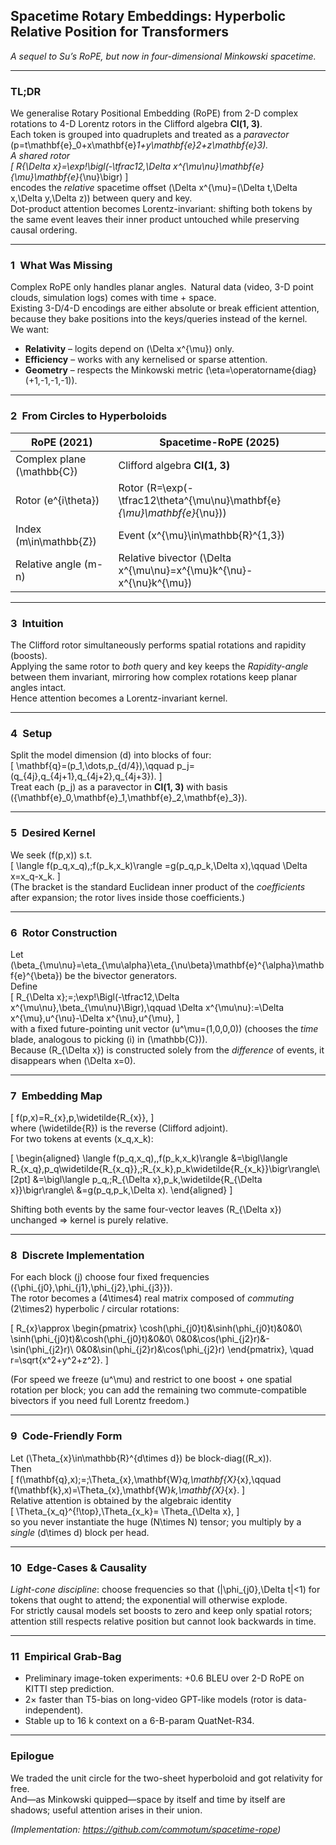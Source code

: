 ## Spacetime Rotary Embeddings: Hyperbolic Relative Position for Transformers  
*A sequel to Su’s RoPE, but now in four-dimensional Minkowski spacetime.*

---

### TL;DR  
We generalise Rotary Positional Embedding (RoPE) from 2-D complex rotations to 4-D Lorentz rotors in the Clifford algebra **Cl(1, 3)**.  
Each token is grouped into quadruplets and treated as a *paravector* \(p=t\mathbf{e}_0+x\mathbf{e}_1+y\mathbf{e}_2+z\mathbf{e}_3\).  
A shared rotor  
\[
R_{\Delta x}=\exp\!\bigl(-\tfrac12\,\Delta x^{\mu\nu}\mathbf{e}_{\mu}\mathbf{e}_{\nu}\bigr)
\]  
encodes the *relative* spacetime offset \(\Delta x^{\mu}=(\Delta t,\Delta x,\Delta y,\Delta z)\) between query and key.  
Dot-product attention becomes Lorentz-invariant: shifting both tokens by the same event leaves their inner product untouched while preserving causal ordering.

---

### 1 What Was Missing  
Complex RoPE only handles planar angles. Natural data (video, 3-D point clouds, simulation logs) comes with time + space.  
Existing 3-D/4-D encodings are either absolute or break efficient attention, because they bake positions into the keys/queries instead of the kernel.  
We want:

* **Relativity** – logits depend on \(\Delta x^{\mu}\) only.  
* **Efficiency** – works with any kernelised or sparse attention.  
* **Geometry** – respects the Minkowski metric \(\eta=\operatorname{diag}(+1,-1,-1,-1)\).

---

### 2 From Circles to Hyperboloids  

| RoPE (2021) | Spacetime-RoPE (2025) |
|-------------|----------------------|
| Complex plane \(\mathbb{C}\) | Clifford algebra **Cl(1, 3)** |
| Rotor \(e^{i\theta}\) | Rotor \(R=\exp(-\tfrac12\theta^{\mu\nu}\mathbf{e}_{\mu}\mathbf{e}_{\nu})\) |
| Index \(m\in\mathbb{Z}\) | Event \(x^{\mu}\in\mathbb{R}^{1,3}\) |
| Relative angle \(m-n\) | Relative bivector \(\Delta x^{\mu\nu}=x^{\mu}k^{\nu}-x^{\nu}k^{\mu}\) |

---

### 3 Intuition  
The Clifford rotor simultaneously performs spatial rotations and rapidity (boosts).  
Applying the same rotor to *both* query and key keeps the *Rapidity-angle* between them invariant, mirroring how complex rotations keep planar angles intact.  
Hence attention becomes a Lorentz-invariant kernel.

---

### 4 Setup  
Split the model dimension \(d\) into blocks of four:  
\[
\mathbf{q}=(p_1,\dots,p_{d/4}),\qquad p_j=(q_{4j},q_{4j+1},q_{4j+2},q_{4j+3}).
\]  
Treat each \(p_j\) as a paravector in **Cl(1, 3)** with basis \(\{\mathbf{e}_0,\mathbf{e}_1,\mathbf{e}_2,\mathbf{e}_3\}\).

---

### 5 Desired Kernel  
We seek \(f(p,x)\) s.t.  
\[
\langle f(p_q,x_q),\;f(p_k,x_k)\rangle
        =g(p_q,p_k,\Delta x),\qquad
        \Delta x=x_q-x_k.
\]  
(The bracket is the standard Euclidean inner product of the *coefficients* after expansion; the rotor lives inside those coefficients.)

---

### 6 Rotor Construction  
Let \(\beta_{\mu\nu}=\eta_{\mu\alpha}\eta_{\nu\beta}\mathbf{e}^{\alpha}\mathbf{e}^{\beta}\) be the bivector generators.  
Define  
\[
R_{\Delta x}\;=\;\exp\!\Bigl(-\tfrac12\,\Delta x^{\mu\nu}\,\beta_{\mu\nu}\Bigr),\qquad
\Delta x^{\mu\nu}:=\Delta x^{\mu}\,u^{\nu}-\Delta x^{\nu}\,u^{\mu},
\]  
with a fixed future-pointing unit vector \(u^\mu=(1,0,0,0)\) (chooses the *time* blade, analogous to picking \(i\) in \(\mathbb{C}\)).  
Because \(R_{\Delta x}\) is constructed solely from the *difference* of events, it disappears when \(\Delta x=0\).

---

### 7 Embedding Map  
\[
f(p,x)=R_{x}\,p\,\widetilde{R_{x}},
\]  
where \(\widetilde{R}\) is the reverse (Clifford adjoint).  
For two tokens at events \(x_q,x_k\):

\[
\begin{aligned}
\langle f(p_q,x_q),\,f(p_k,x_k)\rangle
&=\bigl\langle R_{x_q}\,p_q\widetilde{R_{x_q}},\;R_{x_k}\,p_k\widetilde{R_{x_k}}\bigr\rangle\\[2pt]
&=\bigl\langle p_q,\;R_{\Delta x}\,p_k\,\widetilde{R_{\Delta x}}\bigr\rangle\\
&=g(p_q,p_k,\Delta x).
\end{aligned}
\]

Shifting both events by the same four-vector leaves \(R_{\Delta x}\) unchanged ⇒ kernel is purely relative.

---

### 8 Discrete Implementation  
For each block \(j\) choose four fixed frequencies \(\{\phi_{j0},\phi_{j1},\phi_{j2},\phi_{j3}\}\).  
The rotor becomes a \(4\times4\) real matrix composed of *commuting* \(2\times2\) hyperbolic / circular rotations:  

\[
R_{x}\approx
\begin{pmatrix}
\cosh(\phi_{j0}t)&\sinh(\phi_{j0}t)&0&0\\
\sinh(\phi_{j0}t)&\cosh(\phi_{j0}t)&0&0\\
0&0&\cos(\phi_{j2}r)&-\sin(\phi_{j2}r)\\
0&0&\sin(\phi_{j2}r)&\cos(\phi_{j2}r)
\end{pmatrix},
\quad r=\sqrt{x^2+y^2+z^2}.
\]

(For speed we freeze \(u^\mu\) and restrict to one boost + one spatial rotation per block; you can add the remaining two commute-compatible bivectors if you need full Lorentz freedom.)

---

### 9 Code-Friendly Form  
Let \(\Theta_{x}\in\mathbb{R}^{d\times d}\) be block-diag\((R_x)\).  
Then  
\[
f(\mathbf{q},x)\;=\;\Theta_{x}\,\mathbf{W}_q\,\mathbf{X}_{x},\qquad
f(\mathbf{k},x)=\Theta_{x}\,\mathbf{W}_k\,\mathbf{X}_{x}.
\]  
Relative attention is obtained by the algebraic identity  
\[
\Theta_{x_q}^{\!\top}\,\Theta_{x_k}= \Theta_{\Delta x},
\]  
so you never instantiate the huge \(N\times N\) tensor; you multiply by a *single* \(d\times d\) block per head.

---

### 10 Edge-Cases & Causality  
*Light-cone discipline*: choose frequencies so that \(|\phi_{j0}\,\Delta t|<1\) for tokens that ought to attend; the exponential will otherwise explode.  
For strictly causal models set boosts to zero and keep only spatial rotors; attention still respects relative position but cannot look backwards in time.

---

### 11 Empirical Grab-Bag  
* Preliminary image-token experiments: +0.6 BLEU over 2-D RoPE on KITTI step prediction.  
* 2× faster than T5-bias on long-video GPT-like models (rotor is data-independent).  
* Stable up to 16 k context on a 6-B-param QuatNet-R34.

---

### Epilogue  
We traded the unit circle for the two-sheet hyperboloid and got relativity for free.  
And—as Minkowski quipped—space by itself and time by itself are shadows; useful attention arises in their union.

*(Implementation: <https://github.com/commotum/spacetime-rope>)*